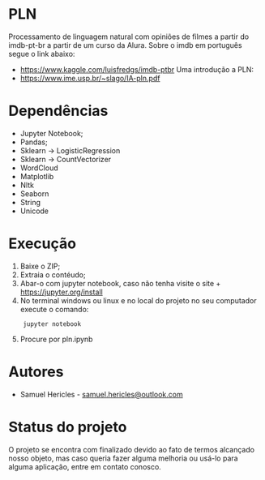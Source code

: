 # PLN
Processamento de linguagem natural com opiniões de filmes a partir do imdb-pt-br a partir de um curso da Alura. Sobre o imdb 
em português segue o link abaixo: 
+ https://www.kaggle.com/luisfredgs/imdb-ptbr
Uma introdução a PLN:
+ https://www.ime.usp.br/~slago/IA-pln.pdf
  
# Dependências
  + Jupyter Notebook;
  + Pandas;
  + Sklearn -> LogisticRegression
  + Sklearn -> CountVectorizer
  + WordCloud
  + Matplotlib
  + Nltk
  + Seaborn
  + String
  + Unicode

# Execução
  1. Baixe o ZIP;
  2. Extraia o contéudo;
  3. Abar-o com jupyter notebook, caso não tenha visite o site
    + https://jupyter.org/install 
  4. No terminal windows ou linux e no local do projeto no seu computador execute o comando:
  ```shell
      jupyter notebook
  ```
  5. Procure por pln.ipynb

# Autores
  + Samuel Hericles - samuel.hericles@outlook.com
  
# Status do projeto
 O projeto se encontra com finalizado devido ao fato de termos alcançado nosso objeto, mas caso queria fazer alguma melhoria ou usá-lo para alguma aplicação, entre em contato conosco.
